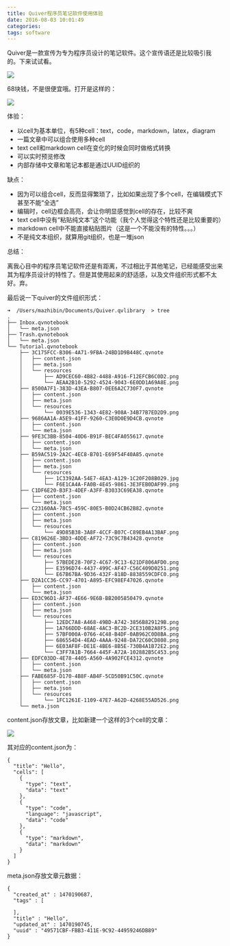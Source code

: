 ```yaml
---
title: Quiver程序员笔记软件使用体验
date: 2016-08-03 10:01:49
categories:
tags: software
---
```


Quiver是一款宣传为专为程序员设计的笔记软件。这个宣传语还是比较吸引我的。下来试试看。

![](/img/software/quiver-app.png)

68块钱，不是很便宜哦。打开是这样的：

![](/img/software/quiver.png)

体验：

- 以cell为基本单位，有5种cell：text，code，markdown，latex，diagram
- 一篇文章中可以组合使用多种cell
- text cell和markdown cell在变化的时候会同时做格式转换
- 可以实时预览修改
- 内部存储中文章和笔记本都是通过UUID组织的


缺点：

- 因为可以组合cell，反而显得繁琐了，比如如果出现了多个cell，在编辑模式下甚至不能“全选”
- 编辑时，cell边框会高亮，会让你明显感觉到cell的存在，比较不爽
- text cell中没有“粘贴纯文本”这个功能（我个人觉得这个特性还是比较重要的）
- markdown cell中不能直接粘贴图片（这是一个不能没有的特性。。。）
- 不是纯文本组织，就算用git组织，也是一堆json

总结：

离我心目中的程序员笔记软件还是有距离，不过相比于其他笔记，已经能感受出来其为程序员设计的特性了。但是其使用起来的舒适感，以及文件组织形式都不太好。弃。

最后说一下quiver的文件组织形式：

```
➜  /Users/mazhibin/Documents/Quiver.qvlibrary  > tree
.
├── Inbox.qvnotebook
│   └── meta.json
├── Trash.qvnotebook
│   └── meta.json
└── Tutorial.qvnotebook
    ├── 3C175FCC-B306-4A71-9FBA-24BD1D9B448C.qvnote
    │   ├── content.json
    │   ├── meta.json
    │   └── resources
    │       ├── AD9CEC60-4B82-4488-A916-F12EFCB6C0D2.png
    │       └── AEAA2B10-5292-4524-9043-6E0DD1A69A8E.png
    ├── 8500A7F1-383D-43EA-B807-0EE6A2C730F7.qvnote
    │   ├── content.json
    │   ├── meta.json
    │   └── resources
    │       └── 0039E536-1343-4E82-908A-34B77B7ED2D9.png
    ├── 9686AA1A-A5E9-41FF-9260-C3E0D0E9D4CB.qvnote
    │   ├── content.json
    │   └── meta.json
    ├── 9FE3C3BB-8504-40D6-B91F-BEC4FA055617.qvnote
    │   ├── content.json
    │   └── meta.json
    ├── B59AC519-2A2C-4EC8-B701-E69F54F40A85.qvnote
    │   ├── content.json
    │   ├── meta.json
    │   └── resources
    │       ├── 1C3392AA-54E7-4EA3-A129-1C20F208B029.jpg
    │       └── F6E1CA4A-FA0B-4E45-9861-3E3FEB0DAF99.png
    ├── C1DF6E20-B3F3-4DEF-A3FF-B3033C69EA38.qvnote
    │   ├── content.json
    │   └── meta.json
    ├── C23160AA-78C5-459C-80E5-B0D24CB62B82.qvnote
    │   ├── content.json
    │   ├── meta.json
    │   └── resources
    │       └── 49D85B38-3A8F-4CCF-B07C-C89EB4A13BAF.png
    ├── C819626E-3BD3-4DDE-AF72-73C9C7B43428.qvnote
    │   ├── content.json
    │   ├── meta.json
    │   └── resources
    │       ├── 57BEDE28-70F2-4C67-9C13-621DF806AFD0.png
    │       ├── E3596D74-4437-499C-AF47-C56C409D0251.png
    │       └── E67B67BA-9D36-432F-818D-8838559CDFC0.png
    ├── D2A1CC36-CC97-4701-A895-EFC98EF47026.qvnote
    │   ├── content.json
    │   └── meta.json
    ├── ED3C96D1-AF37-4E66-9E6B-BB2005850479.qvnote
    │   ├── content.json
    │   ├── meta.json
    │   └── resources
    │       ├── 12EDC7A8-A468-49BD-A742-3856B829129B.png
    │       ├── 1A766DDD-68AE-4AC3-BC2D-2CE310B2A8F5.png
    │       ├── 57BF000A-0766-4C48-B4DF-0AB962C0D8BA.png
    │       ├── 686554D4-4EAD-4AAA-9248-DA72C60CD808.png
    │       ├── 6E03AF8F-DE1E-4BE6-8B5E-730B4A1B72E2.png
    │       └── C3FF7A1B-7664-445F-A72A-102882B5C453.png
    ├── EDFC03DD-4E78-4405-A560-4A902FCE4312.qvnote
    │   ├── content.json
    │   └── meta.json
    ├── FABE685F-D170-4B8F-AB4F-5CD50B91C50C.qvnote
    │   ├── content.json
    │   ├── meta.json
    │   └── resources
    │       └── 1FC1261E-1109-47E7-A62D-4268E55AD526.png
    └── meta.json
```

content.json存放文章，比如新建一个这样的3个cell的文章：

![](/img/software/quiver-demo.png)

其对应的content.json为：

```
{
  "title": "Hello",
  "cells": [
    {
      "type": "text",
      "data": "text"
    },
    {
      "type": "code",
      "language": "javascript",
      "data": "code"
    },
    {
      "type": "markdown",
      "data": "markdown"
    }
  ]
}
```

meta.json存放文章元数据：

```
{
  "created_at" : 1470190687,
  "tags" : [

  ],
  "title" : "Hello",
  "updated_at" : 1470190745,
  "uuid" : "49571CBF-FBB3-411E-9C92-44959246DB89"
}
```
